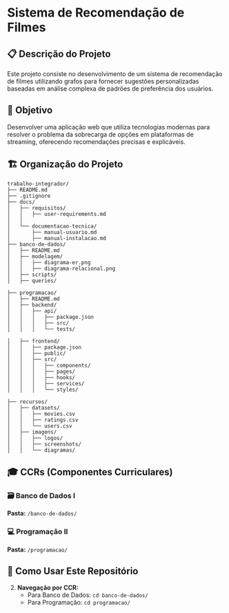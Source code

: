 # Sistema de Recomendação de Filmes

## 📋 Descrição do Projeto

Este projeto consiste no desenvolvimento de um sistema de recomendação de filmes utilizando grafos para fornecer sugestões personalizadas baseadas em análise complexa de padrões de preferência dos usuários.

## 🎯 Objetivo

Desenvolver uma aplicação web que utiliza tecnologias modernas para resolver o problema da sobrecarga de opções em plataformas de streaming, oferecendo recomendações precisas e explicáveis.

## 🏗️ Organização do Projeto

```
trabalho-integrador/
├── README.md
├── .gitignore
├── docs/
│   ├── requisitos/
│   │   ├── user-requirements.md
│   │   
│   └── documentacao-tecnica/
│       ├── manual-usuario.md
│       ├── manual-instalacao.md
├── banco-de-dados/
│   ├── README.md
│   ├── modelagem/
│   │   ├── diagrama-er.png
│   │   ├── diagrama-relacional.png
│   ├── scripts/
│   ├── queries/

├── programacao/
│   ├── README.md
│   ├── backend/
│   │   ├── api/
│   │   │   ├── package.json
│   │   │   ├── src/
│   │   │   └── tests/

│   ├── frontend/
│   │   ├── package.json
│   │   ├── public/
│   │   ├── src/
│   │   │   ├── components/
│   │   │   ├── pages/
│   │   │   ├── hooks/
│   │   │   ├── services/
│   │   │   └── styles/

├── recursos/
│   ├── datasets/
│   │   ├── movies.csv
│   │   ├── ratings.csv
│   │   └── users.csv
│   ├── imagens/
│   │   ├── logos/
│   │   ├── screenshots/
│   │   └── diagramas/
```

## 🎓 CCRs (Componentes Curriculares)

### 🗃️ Banco de Dados I
**Pasta:** `/banco-de-dados/`

### 💻 Programação II
**Pasta:** `/programacao/`

## 🚀 Como Usar Este Repositório

2. **Navegação por CCR:**
   - Para Banco de Dados: `cd banco-de-dados/`
   - Para Programação: `cd programacao/`


